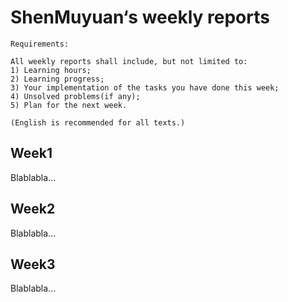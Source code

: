# ShenMuyuan‘s weekly reports

```
Requirements: 

All weekly reports shall include, but not limited to: 
1) Learning hours; 
2) Learning progress; 
3) Your implementation of the tasks you have done this week; 
4) Unsolved problems(if any); 
5) Plan for the next week.

(English is recommended for all texts.)

```

## Week1

Blablabla...

## Week2

Blablabla...

## Week3

Blablabla...

